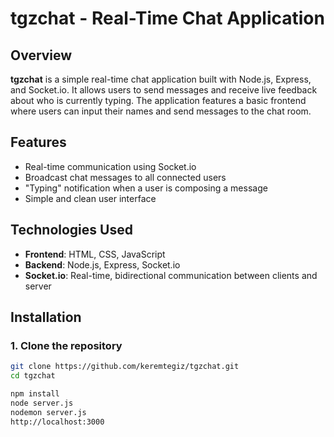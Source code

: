 # tgzchat - Real-Time Chat Application

## Overview
**tgzchat** is a simple real-time chat application built with Node.js, Express, and Socket.io. It allows users to send messages and receive live feedback about who is currently typing. The application features a basic frontend where users can input their names and send messages to the chat room.

## Features
- Real-time communication using Socket.io
- Broadcast chat messages to all connected users
- "Typing" notification when a user is composing a message
- Simple and clean user interface

## Technologies Used
- **Frontend**: HTML, CSS, JavaScript
- **Backend**: Node.js, Express, Socket.io
- **Socket.io**: Real-time, bidirectional communication between clients and server

## Installation

### 1. Clone the repository
```bash
git clone https://github.com/keremtegiz/tgzchat.git
cd tgzchat

npm install
node server.js
nodemon server.js
http://localhost:3000
